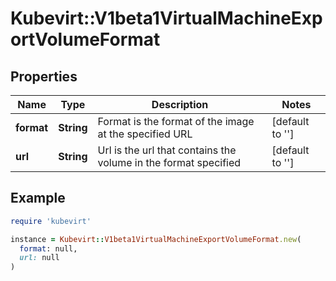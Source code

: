 # Kubevirt::V1beta1VirtualMachineExportVolumeFormat

## Properties

| Name | Type | Description | Notes |
| ---- | ---- | ----------- | ----- |
| **format** | **String** | Format is the format of the image at the specified URL | [default to &#39;&#39;] |
| **url** | **String** | Url is the url that contains the volume in the format specified | [default to &#39;&#39;] |

## Example

```ruby
require 'kubevirt'

instance = Kubevirt::V1beta1VirtualMachineExportVolumeFormat.new(
  format: null,
  url: null
)
```

